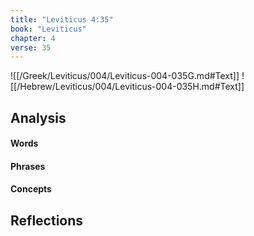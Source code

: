 ```yaml
---
title: "Leviticus 4:35"
book: "Leviticus"
chapter: 4
verse: 35
---
```

![[/Greek/Leviticus/004/Leviticus-004-035G.md#Text]]
![[/Hebrew/Leviticus/004/Leviticus-004-035H.md#Text]]

## Analysis

#### Words

#### Phrases

#### Concepts

## Reflections
